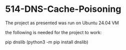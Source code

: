 # 514-DNS-Cache-Poisoning

The project as presented was run on Ubuntu 24.04 VM

the following is needed for the project to work:

pip
dnslib (python3 -m pip install dnslib)
